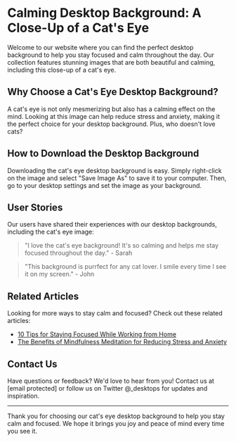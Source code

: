 <!--font:Roboto-->

# Calming Desktop Background: A Close-Up of a Cat's Eye

Welcome to our website where you can find the perfect desktop background to help you stay focused and calm throughout the day. Our collection features stunning images that are both beautiful and calming, including this close-up of a cat's eye.

## Why Choose a Cat's Eye Desktop Background?

A cat's eye is not only mesmerizing but also has a calming effect on the mind. Looking at this image can help reduce stress and anxiety, making it the perfect choice for your desktop background. Plus, who doesn't love cats?

## How to Download the Desktop Background

Downloading the cat's eye desktop background is easy. Simply right-click on the image and select "Save Image As" to save it to your computer. Then, go to your desktop settings and set the image as your background.

## User Stories

Our users have shared their experiences with our desktop backgrounds, including the cat's eye image:

> "I love the cat's eye background! It's so calming and helps me stay focused throughout the day." - Sarah

> "This background is purrfect for any cat lover. I smile every time I see it on my screen." - John

## Related Articles

Looking for more ways to stay calm and focused? Check out these related articles:

- [10 Tips for Staying Focused While Working from Home](#)
- [The Benefits of Mindfulness Meditation for Reducing Stress and Anxiety](#)

## Contact Us

Have questions or feedback? We'd love to hear from you! Contact us at [email protected] or follow us on Twitter @_desktops for updates and inspiration.

---

Thank you for choosing our cat's eye desktop background to help you stay calm and focused. We hope it brings you joy and peace of mind every time you see it.

<!--

Write me content for website with wallpaper which alt text is:

"A close-up of a cat’s eye"

The name/title of the page should not be 1:1 copy of the alt text but rather a real content of the website which is using this wallpaper.

- Use markdown format 
- Start with heading
- Heading should be short and concise
- The content should look like a real website 
- The website should not be about the wallpaper, wallpaper is just a related background
- Heading should be contain work "wallpaper" or "background"
- Include real sections like references, contact, user stories, etc. use things relevant to the page purpose.
- Feel free to use structure like headings, bullets, numbering, blockquotes, paragraphs, horizontal lines, etc.
- You can use formatting like bold or _italic_
- You can include UTF-8 emojis
- Links should be only #hash anchors (and you can refer to the document itself)
- Do not include images


---


# Cat's Eye Wallpaper for a Calming Desktop Background

Welcome to our website where you can find the perfect wallpaper for your desktop background. Our collection features stunning images that are both beautiful and calming, including this close-up of a cat's eye.

## Why Choose a Cat's Eye Wallpaper?

A cat's eye is not only mesmerizing but also has a calming effect on the mind. Looking at this wallpaper can help reduce stress and anxiety, making it the perfect choice for your desktop background. Plus, who doesn't love cats?

## How to Download the Wallpaper

Downloading the cat's eye wallpaper is easy. Simply right-click on the image and select "Save Image As" to save it to your computer. Then, go to your desktop settings and set the image as your background.

## User Stories

Our users have shared their experiences with our wallpapers, including the cat's eye wallpaper:

> "I love the cat's eye wallpaper! It's so calming and helps me stay focused throughout the day." - Sarah

> "This wallpaper is purrfect for any cat lover. I smile every time I see it on my screen." - John

## References

Looking for more calming wallpapers? Check out these related articles:

- [10 Calming Wallpapers for a Relaxing Workspace](#)
- [The Benefits of Using Nature Wallpapers for Your Desktop Background](#)

## Contact Us

Have questions or feedback? We'd love to hear from you! Contact us at [email protected] or follow us on Twitter @_wallpapers for updates and inspiration.

---

Thank you for choosing our cat's eye wallpaper for your desktop background. We hope it brings you joy and calmness every time you see it.


---


Heading should not include word "wallpaper". The website should not be about the wallpaper itself, wallpaper is just a related background, rewrite whole content.


---


# Calming Desktop Background: A Close-Up of a Cat's Eye

Welcome to our website where you can find the perfect desktop background to help you stay focused and calm throughout the day. Our collection features stunning images that are both beautiful and calming, including this close-up of a cat's eye.

## Why Choose a Cat's Eye Desktop Background?

A cat's eye is not only mesmerizing but also has a calming effect on the mind. Looking at this image can help reduce stress and anxiety, making it the perfect choice for your desktop background. Plus, who doesn't love cats?

## How to Download the Desktop Background

Downloading the cat's eye desktop background is easy. Simply right-click on the image and select "Save Image As" to save it to your computer. Then, go to your desktop settings and set the image as your background.

## User Stories

Our users have shared their experiences with our desktop backgrounds, including the cat's eye image:

> "I love the cat's eye background! It's so calming and helps me stay focused throughout the day." - Sarah

> "This background is purrfect for any cat lover. I smile every time I see it on my screen." - John

## Related Articles

Looking for more ways to stay calm and focused? Check out these related articles:

- [10 Tips for Staying Focused While Working from Home](#)
- [The Benefits of Mindfulness Meditation for Reducing Stress and Anxiety](#)

## Contact Us

Have questions or feedback? We'd love to hear from you! Contact us at [email protected] or follow us on Twitter @_desktops for updates and inspiration.

---

Thank you for choosing our cat's eye desktop background to help you stay calm and focused. We hope it brings you joy and peace of mind every time you see it.

-->
